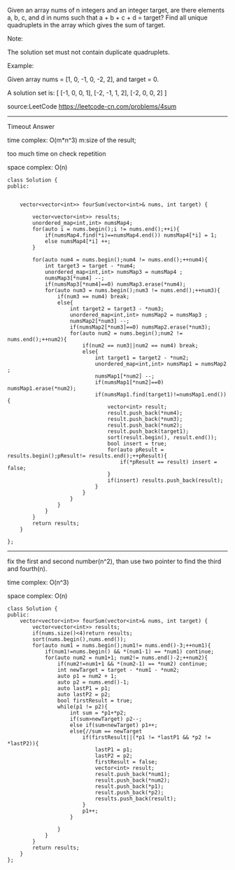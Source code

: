 Given an array nums of n integers and an integer target, are there elements a, b, c, and d in nums such that a + b + c + d = target? Find all unique quadruplets in the array which gives the sum of target.

Note:

The solution set must not contain duplicate quadruplets.

Example:

Given array nums = [1, 0, -1, 0, -2, 2], and target = 0.

A solution set is:
[
  [-1,  0, 0, 1],
  [-2, -1, 1, 2],
  [-2,  0, 0, 2]
]

source:LeetCode https://leetcode-cn.com/problems/4sum

***

Timeout Answer

time complex: O(m*n^3) m:size of the result; 

too much time on check repetition

space complex: O(n)
```
class Solution {
public:


    vector<vector<int>> fourSum(vector<int>& nums, int target) {

        vector<vector<int>> results;
        unordered_map<int,int> numsMap4;
        for(auto i = nums.begin();i != nums.end();++i){
            if(numsMap4.find(*i)==numsMap4.end()) numsMap4[*i] = 1;
            else numsMap4[*i] ++;
        }

        for(auto num4 = nums.begin();num4 != nums.end();++num4){
            int target3 = target - *num4;
            unordered_map<int,int> numsMap3 = numsMap4 ;
            numsMap3[*num4] --;
            if(numsMap3[*num4]==0) numsMap3.erase(*num4);
            for(auto num3 = nums.begin();num3 != nums.end();++num3){
                if(num3 == num4) break;
                else{
                    int target2 = target3 - *num3;
                    unordered_map<int,int> numsMap2 = numsMap3 ;
                    numsMap2[*num3] --;
                    if(numsMap2[*num3]==0) numsMap2.erase(*num3);
                    for(auto num2 = nums.begin();num2 != nums.end();++num2){
                        if(num2 == num3||num2 == num4) break;
                        else{
                            int target1 = target2 - *num2;
                            unordered_map<int,int> numsMap1 = numsMap2 ;
                            numsMap1[*num2] --;
                            if(numsMap1[*num2]==0) numsMap1.erase(*num2);
                            if(numsMap1.find(target1)!=numsMap1.end()){
                                vector<int> result;
                                result.push_back(*num4);
                                result.push_back(*num3);
                                result.push_back(*num2);
                                result.push_back(target1);
                                sort(result.begin(), result.end());
                                bool insert = true;
                                for(auto pResult = results.begin();pResult!= results.end();++pResult){
                                    if(*pResult == result) insert = false;
                                }
                                if(insert) results.push_back(result);
                            }
                        }
                    }
                }
            }
        }
        return results;
    }

};

```
***
fix the first and second number(n^2), than use two pointer to  find the third and fourth(n).

time complex: O(n^3)

space complex: O(n)
```
class Solution {
public:
    vector<vector<int>> fourSum(vector<int>& nums, int target) {
        vector<vector<int>> results;
        if(nums.size()<4)return results;
        sort(nums.begin(),nums.end());
        for(auto num1 = nums.begin();num1!= nums.end()-3;++num1){
            if(num1!=nums.begin() && *(num1-1) == *num1) continue;
            for(auto num2 = num1+1; num2!= nums.end()-2;++num2){
                if(num2!=num1+1 && *(num2-1) == *num2) continue;
                int newTarget = target - *num1 - *num2;
                auto p1 = num2 + 1;
                auto p2 = nums.end()-1;
                auto lastP1 = p1;
                auto lastP2 = p2;
                bool firstResult = true;
                while(p1 != p2){
                    int sum = *p1+*p2;
                    if(sum>newTarget) p2--;
                    else if(sum<newTarget) p1++;
                    else{//sum == newTarget
                        if(firstResult||(*p1 != *lastP1 && *p2 != *lastP2)){
                            lastP1 = p1;
                            lastP2 = p2;
                            firstResult = false;
                            vector<int> result;
                            result.push_back(*num1);
                            result.push_back(*num2);
                            result.push_back(*p1);
                            result.push_back(*p2);
                            results.push_back(result);
                        }
                        p1++;
                    }

                }
            }
        }
        return results;
    }
};
```
